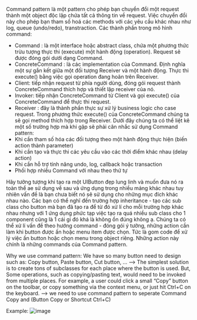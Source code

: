 Command pattern là một pattern cho phép bạn chuyển đổi một request thành một object độc lập chứa tất cả thông tin về request. Việc chuyển đổi này cho phép bạn tham số hoá các methods với các yêu cầu khác nhau như log, queue (undo/redo), transtraction.
Các thành phần trong mô hình command:
  - Command : là một interface hoặc abstract class, chứa một phương thức trừu tượng thực thi (execute) một hành động (operation). Request sẽ được đóng gói dưới dạng Command.
  - ConcreteCommand : là các implementation của Command. Định nghĩa một sự gắn kết giữa một đối tượng Receiver và một hành động. Thực thi execute() bằng việc gọi operation đang hoãn trên Receiver.
  - Client: tiếp nhận request từ phía người dùng, đóng gói request thành ConcreteCommand thích hợp và thiết lập receiver của nó.
  - Invoker: tiếp nhận ConcreteCommand từ Client và gọi execute() của ConcreteCommand để thực thi request.
  - Receiver : đây là thành phần thực sự xử lý business logic cho case request. Trong phương thức execute() của ConcreteCommand chúng ta sẽ gọi method thích hợp trong Receiver.
Dưới đây chúng ta có thể liệt kê một số trường hợp mà khi gặp sẽ phải cân nhắc sử dụng Command pattern:
  - Khi cần tham số hóa các đối tượng theo một hành động thực hiện (biến action thành parameter)
  - Khi cần tạo và thực thi các yêu cầu vào các thời điểm khác nhau (delay action)
  - Khi cần hỗ trợ tính năng undo, log, callback hoặc transaction
  - Phối hợp nhiều Command với nhau theo thứ tự

Hãy tưởng tượng khi tạo ra một UIButton đẹp lung linh và muốn đưa nó ra toàn thể ae sử dụng về sau và ứng dụng trong nhiều mảng khác nhau tuy nhiên vấn đề là bạn chưa biết nó sẽ sử dụng cho những mục đích khác nhau nào.
Các bạn có thể nghĩ đến trường hợp inheritance - tạo các sub class cho button mà bạn đã tạo ra để từ đó xử lí cho mỗi trường hợp khác nhau nhưng với 1 ứng dụng phức tạp việc tạo ra quá nhiều sub class cho 1 component cũng là 1 cái gi đó khá là không ổn đúng không ạ.
Chúng ta có thể xử lí vấn đề theo hướng command - đóng gói ý tưởng, những action cần làm khi button được ấn hoặc menu item được chọn. Tức là gom code để xử lý việc ấn button hoặc chọn menu trong object riêng. Những action này chính là những commands của Command pattern.

Why we use command pattern:
We have so many button need to design such as: Copy button, Paste button, Cut button, ... --> The simplest solution is to create tons of subclasses for each place where the button is used.
But, Some operations, such as copying/pasting text, would need to be invoked from multiple places. For example, a user could click a small “Copy” button on the toolbar, or copy something via the context menu, or just hit Ctrl+C on the keyboard.
--> we need to use command pattern to seperate Command Copy and (Button Copy or Shortcut Ctrl+C)

Example:
![image](https://github.com/user-attachments/assets/30f93609-57bb-43a2-acd8-353eceb01962)

